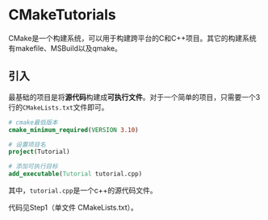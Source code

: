 # CMakeTutorials



CMake是一个构建系统，可以用于构建跨平台的C和C++项目。其它的构建系统有makefile、MSBuild以及qmake。



## 引入

最基础的项目是将**源代码**构建成**可执行文件**。对于一个简单的项目，只需要一个3行的`CMakeLists.txt`文件即可。

```cmake
# cmake最低版本
cmake_minimum_required(VERSION 3.10)

# 设置项目名
project(Tutorial)

# 添加可执行目标
add_executable(Tutorial tutorial.cpp)
```

其中，`tutorial.cpp`是一个c++的源代码文件。

代码见Step1（单文件 CMakeLists.txt）。


